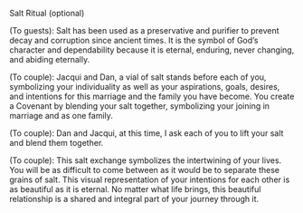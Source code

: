 Salt Ritual (optional)

(To guests): Salt has been used as a preservative and purifier to prevent decay and corruption since ancient times. It is the symbol of God’s character and dependability because it is eternal, enduring, never changing, and abiding eternally. 

(To couple): Jacqui and Dan, a vial of salt stands before each of you, symbolizing your individuality as well as your aspirations, goals, desires, and intentions for this marriage and the family you have become. You create a Covenant by blending your salt together, symbolizing your joining in marriage and as one family.

(To couple): Dan and Jacqui, at this time, I ask each of you to lift your salt and blend them together.

(To couple): This salt exchange symbolizes the intertwining of your lives. You will be as difficult to come between as it would be to separate these grains of salt. This visual representation of your intentions for each other is as beautiful as it is eternal. No matter what life brings, this beautiful relationship is a shared and integral part of your journey through it.